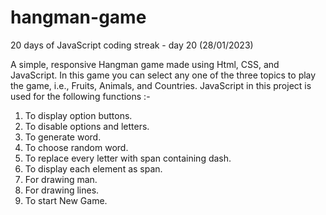 # hangman-game
20 days of JavaScript coding streak - day 20  (28/01/2023)


A simple, responsive Hangman game made using Html, CSS, and JavaScript.
In this game you can select any one of the three topics to play the game, i.e., Fruits, Animals, and Countries.
JavaScript in this project is used for the following functions :-

 1. To display option buttons.
 2. To disable options and letters.
 3. To generate word.
 4. To choose random word.
 5. To replace every letter with span containing dash.
 6. To display each element as span.
 7. For drawing man.
 8. For drawing lines.
 9. To start New Game. 
